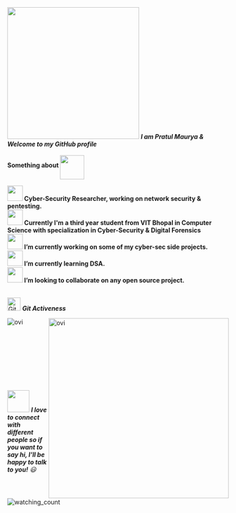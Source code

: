 <img src="https://media.giphy.com/media/GbNb7SVG0TcDxTFy6A/giphy.gif" width="300px">
<em><b>I am Pratul Maurya & Welcome to my GitHub profile</b></em><br><br>
<b><b>Something about</b> <img src="https://media.giphy.com/media/J4bOqeJErzOJlJ9bOb/giphy.gif" height="55" ALIGN="middle">&nbsp;</b>

<b><img src="https://media.giphy.com/media/29LckIukRIDOIvjqjh/giphy.gif" width="35"> Cyber-Security Researcher, working on network security & pentesting. <br>
<img src="https://media.giphy.com/media/gjxYwnMG7Mocmc75DM/giphy.gif" width="35"> Currently I'm a third year student from VIT Bhopal in Computer Science with specialization in Cyber-Security & Digital Forensics  
<img src="https://media.giphy.com/media/lRLzrbhmh5pFf4jOga/giphy.gif" width="35"> I’m currently working on some of my cyber-sec side projects. <br>
<img src="https://media.giphy.com/media/0PGtnC8f4AYoozjq4O/giphy.gif" width="35"> I’m currently learning DSA. <br>
<img src="https://media.giphy.com/media/gF2m2JOyGReppog8hU/giphy.gif" width="35"> I’m looking to collaborate on any open source project. <br></b><br>

<img src="https://media.giphy.com/media/CwTvSiWflgCGKgz5eb/giphy.gif" width="30" alt="Git"/>&nbsp;<i><b>Git Activeness</b></i></p>

<p><img align="left" src="https://github-readme-stats.vercel.app/api/top-langs?username=pratul-maurya&show_icons=true&locale=en&layout=compact&theme=radical" alt="ovi" /></p>
<p>&nbsp;<img align="right" src="https://github-readme-stats.vercel.app/api?username=pratul-maurya&show_icons=true&locale=en&theme=radical" alt="ovi" width="410" /></p>
<br><br><br><br><br><br><br>

<img src="https://media.giphy.com/media/LnQjpWaON8nhr21vNW/giphy.gif" width="50"> <em><b>I love to connect with different people so if you want to say hi, I'll be happy to talk to you!</b> 😃</em><br><br><br>
<img src="https://komarev.com/ghpvc/?username=pratul-maurya&color=C70039&style=flat-square" alt="watching_count" />
